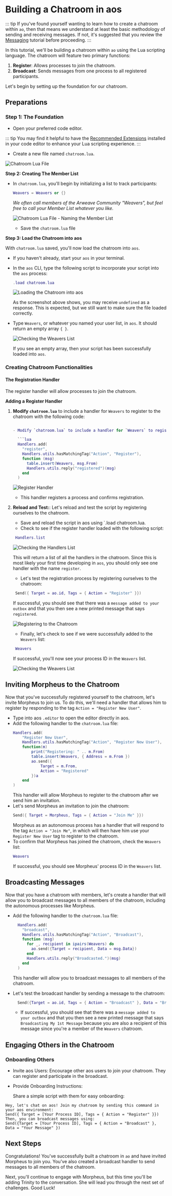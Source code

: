 # Building a Chatroom in aos

::: tip
If you've found yourself wanting to learn how to create a chatroom within `ao`, then that means we understand at least the basic methodology of sending and receiving messages. If not, it's suggested that you review the [Messaging](messaging) tutorial before proceeding.
:::

In this tutorial, we'll be building a chatroom within `ao` using the Lua scripting language. The chatroom will feature two primary functions:

1. **Register**: Allows processes to join the chatroom.
2. **Broadcast**: Sends messages from one process to all registered participants.

Let's begin by setting up the foundation for our chatroom.

## Preparations

### **Step 1: The Foundation**

- Open your preferred code editor.

::: tip
You may find it helpful to have the [Recommended Extensions](../../references/editor-setup.md) installed in your code editor to enhance your Lua scripting experience.
:::

- Create a new file named `chatroom.lua`.

![Chatroom Lua File](/chatroom1.png)

**Step 2: Creating The Member List**

- In `chatroom.lua`, you'll begin by initializing a list to track participants:

  ```lua
  Weavers = Weavers or {}
  ```

  _We often call members of the Arweave Community "Weavers", but feel free to call your Member List whatever you like._

  ![Chatroom Lua File - Naming the Member List](/chatroom2.png)

  - Save the `chatroom.lua` file

**Step 3: Load the Chatroom into aos**

With `chatroom.lua` saved, you'll now load the chatroom into `aos`.

- If you haven't already, start your `aos` in your terminal.
- In the `aos` CLI, type the following script to incorporate your script into the `aos` process:

  ```lua
  .load chatroom.lua
  ```

  ![Loading the Chatroom into aos](/chatroom3.png)

  As the screenshot above shows, you may receive `undefined` as a response. This is expected, but we still want to make sure the file loaded correctly.

- Type `Weavers`, or whatever you named your user list, in `aos`. It should return an empty array `{ }`.

  ![Checking the Weavers List](/chatroom4.png)

  If you see an empty array, then your script has been successfully loaded into `aos`.

### Creating Chatroom Functionalities

#### The Registration Handler

The register handler will allow processes to join the chatroom.

**Adding a Register Handler**

1. **Modify `chatroom.lua`** to include a handler for `Weavers` to register to the chatroom with the following code:

   ````lua

   - Modify `chatroom.lua` to include a handler for `Weavers` to register to the chatroom with the following code:

     ```lua
     Handlers.add(
       "register",
       Handlers.utils.hasMatchingTag("Action", "Register"),
       function (msg)
         table.insert(Weavers, msg.From)
         Handlers.utils.reply("registered")(msg)
       end
     )
   ````

   ![Register Handler](/chatroom5.png)

   - This handler registers a process and confirms registration.

2. **Reload and Test:**:
   Let's reload and test the script by registering ourselves to the chatroom.

   - Save and reload the script in aos using `.load chatroom.lua.
   - Check to see if the register handler loaded with the following script:

   ```lua
    Handlers.list
   ```

   ![Checking the Handlers List](/chatroom6.png)

   This will return a list of all the handlers in the chatroom. Since this is most likely your first time developing in `aos`, you should only see one handler with the name `register`.

   - Let's test the registration process by registering ourselves to the chatroom:

   ```lua
    Send({ Target = ao.id, Tags = { Action = "Register" }})
   ```

   If successful, you should see that there was a `message added to your outbox` and that you then see a new printed message that says `registered`.

   ![Registering to the Chatroom](/chatroom7.png)

   - Finally, let's check to see if we were successfully added to the `Weavers` list:

   ```lua
    Weavers
   ```

   If successful, you'll now see your process ID in the `Weavers` list.

   ![Checking the Weavers List](/chatroom8.png)

## Inviting Morpheus to the Chatroom

Now that you've successfully registered yourself to the chatroom, let's invite Morpheus to join us. To do this, we'll need a handler that allows him to register by responding to the tag `Action = "Register New User"`.

- Type into aos `.editor` to open the editor directly in aos.
- Add the following handler to the `chatroom.lua` file:
  ```lua
  Handlers.add(
      "Register New User",
      Handlers.utils.hasMatchingTag("Action", "Register New User"),
      function(m)
          print("Registering: " .. m.From)
          table.insert(Weavers, { Address = m.From })
          ao.send({
              Target = m.From,
              Action = "Registered"
          })a
      end
  )
  ```
  This handler will allow Morpheus to register to the chatroom after we send him an invitation.
- Let's send Morpheus an invitation to join the chatroom:
  ```lua
  Send({ Target = Morpheus, Tags = { Action = "Join Me" }})
  ```
  Morpheus as an autonomous process has a handler that will respond to the tag `Action = "Join Me"`, in which will then have him use your `Register New User` tag to register to the chatroom.
- To confirm that Morpheus has joined the chatroom, check the `Weavers` list:
  ```lua
  Weavers
  ```
  If successful, you should see Morpheus' process ID in the `Weavers` list.

## Broadcasting Messages

Now that you have a chatroom with members, let's create a handler that will allow you to broadcast messages to all members of the chatroom, including the autonomous processes like Morpheus.

- Add the following handler to the `chatroom.lua` file:

  ```lua
    Handlers.add(
      "broadcast",
      Handlers.utils.hasMatchingTag("Action", "Broadcast"),
      function (msg)
        for _, recipient in ipairs(Weavers) do
          ao.send({Target = recipient, Data = msg.Data})
        end
        Handlers.utils.reply("Broadcasted.")(msg)
      end
    )
  ```

  This handler will allow you to broadcast messages to all members of the chatroom.

- Let's test the broadcast handler by sending a message to the chatroom:

  ```lua
    Send({Target = ao.id, Tags = { Action = "Broadcast" }, Data = "Broadcasting My 1st Message" })
  ```

  - If successful, you should see that there was a `message added to your outbox` and that you then see a new printed message that says `Broadcasting My 1st Message` because you are also a recipient of this message since you're a member of the `Weavers` chatroom.

## Engaging Others in the Chatroom

### Onboarding Others

- Invite aos Users:
  Encourage other aos users to join your chatroom. They can register and participate in the broadcast.

- Provide Onboarding Instructions:

  Share a simple script with them for easy onboarding:

```
Hey, let's chat on aos! Join my chatroom by sending this command in your aos environment:
Send({ Target = [Your Process ID], Tags = { Action = "Register" }})
Then, you can broadcast messages using:
Send({Target = [Your Process ID], Tags = { Action = "Broadcast" }, Data = "Your Message" })
```

## Next Steps

Congratulations! You've successfully built a chatroom in `ao` and have invited Morpheus to join you. You've also created a broadcast handler to send messages to all members of the chatroom.

Next, you'll continue to engage with Morpheus, but this time you'll be adding Trinity to the conversation. She will lead you through the next set of challenges. Good Luck!
